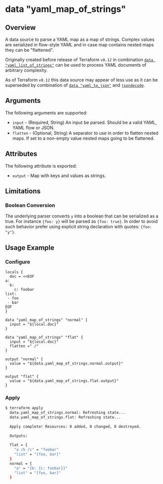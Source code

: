 # data "yaml_map_of_strings"

## Overview
A data source to parse a YAML map as a map of strings.
Complex values are serialized in flow-style YAML and in case map contains nested maps they can be "flattened".  

Originally created before release of Terraform `v0.12` in combination [`data "yaml_list_of_strings"`](./data_source_yaml_list_of_strings.md)
can be used to process YAML documents of arbitrary complexity.

As of Terraform `v0.12` this data source may appear of less use as it can be superseded by combination of
[`data "yaml_to_json"`](./data_source_yaml_to_json.md) and [`jsondecode`](https://www.terraform.io/docs/configuration/functions/jsondecode.html). 
    

## Arguments

The following arguments are supported:

* `input` - (Required, String) An input be parsed. Should be a valid YAML, YAML flow or JSON.
* `flatten` - (Optional, String) A separator to use in order to flatten nested maps. If set to a non-empty value nested maps going to be flattened.

## Attributes

The following attribute is exported:

* `output` - Map with keys and values as strings.

## Limitations

### Boolean Conversion

The underlying parser converts `y` into a boolean that can be serialized as a true. For instance `{foo: y}` will be parsed
as `{foo: true}`. In order to avoid such behavior prefer using explicit string declaration with quotes: `{foo: "y"}`.

## Usage Example

### Configure
```hcl
locals {
  doc = <<EOF
a:
  b:
    c: foobar
list:
 - foo
 - bar
EOF
}

data "yaml_map_of_strings" "normal" {
  input = "${local.doc}"
}

data "yaml_map_of_strings" "flat" {
  input = "${local.doc}"
  flatten =" /"
}

output "normal" {
  value = "${data.yaml_map_of_strings.normal.output}"
}

output "flat" {
  value = "${data.yaml_map_of_strings.flat.output}"
}

```

### Apply
```bash
$ terraform apply
  data.yaml_map_of_strings.normal: Refreshing state...
  data.yaml_map_of_strings.flat: Refreshing state...
  
  Apply complete! Resources: 0 added, 0 changed, 0 destroyed.
  
  Outputs:
  
  flat = {
    "a /b /c" = "foobar"
    "list" = "[foo, bar]"
  }
  normal = {
    "a" = "{b: {c: foobar}}"
    "list" = "[foo, bar]"
  }
```

